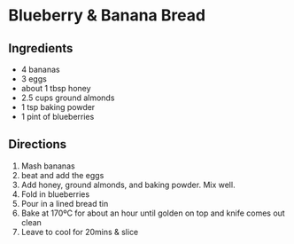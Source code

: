 # Blueberry & Banana Bread

## Ingredients
* 4 bananas
* 3 eggs
* about 1 tbsp honey
* 2.5 cups ground almonds
* 1 tsp baking powder
* 1 pint of blueberries

## Directions
1. Mash bananas
2. beat and add the eggs
3. Add honey, ground almonds, and baking powder. Mix well.
4. Fold in blueberries
5. Pour in a lined bread tin
6. Bake at 170ºC for about an hour until golden on top and knife comes out clean
7. Leave to cool for 20mins & slice


